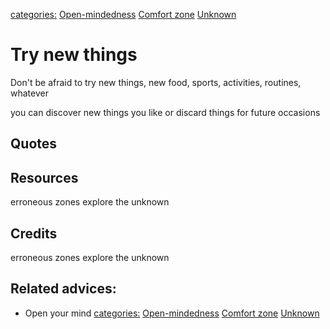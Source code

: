 [categories:](../categories/index.md) [Open-mindedness](../categories/Open-mindedness.md) [Comfort zone](../categories/Comfort%20zone.md) [Unknown](../categories/Unknown.md)
# Try new things

Don't be afraid to try new things, new food, sports, activities, routines, whatever

you can discover new things you like or discard things for future occasions



## Quotes

## Resources

erroneous zones explore the unknown

## Credits

erroneous zones explore the unknown

## Related advices:

- Open your mind
[categories:](../categories/index.md) [Open-mindedness](../categories/Open-mindedness.md) [Comfort zone](../categories/Comfort%20zone.md) [Unknown](../categories/Unknown.md)